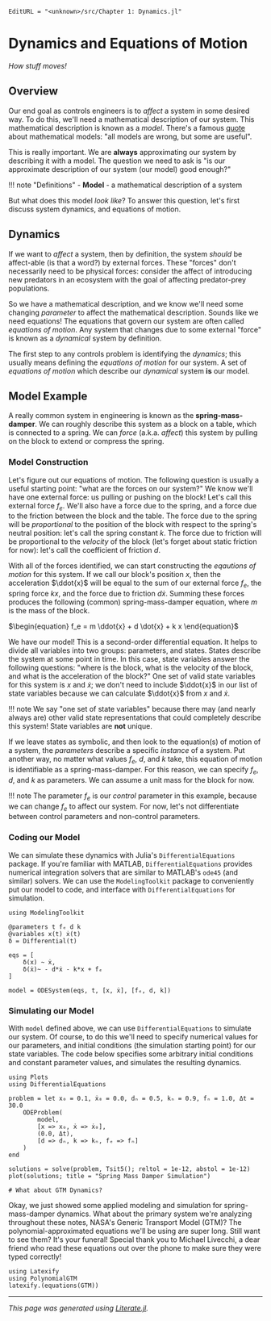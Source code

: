 ```@meta
EditURL = "<unknown>/src/Chapter 1: Dynamics.jl"
```

# Dynamics and Equations of Motion
_How stuff moves!_

## Overview
Our end goal as controls engineers is to _affect_ a system in some desired way.
To do this, we'll need a mathematical description of our system. This mathematical
description is known as a _model_.
There's a famous [quote](https://en.wikipedia.org/wiki/All_models_are_wrong)
about mathematical models: "all models are wrong, but some are useful".

This is really important. We are __always__ approximating our system by describing it with a model.
The question we need to ask is "is our approximate description of our system (our model) good enough?"

!!! note "Definitions"
    - __Model__ - a mathematical description of a system

But what does this model _look like_? To answer this question, let's
first discuss system dynamics, and equations of motion.

## Dynamics
If we want to _affect_ a system, then by definition, the system _should_ be affect-able (is that a word?)
by external forces. These "forces" don't necessarily need to be physical forces: consider the affect
of introducing new predators in an ecosystem with the goal of affecting predator-prey populations.

So we have a mathematical description, and we know we'll need some changing _parameter_ to affect
the mathematical description. Sounds like we need equations! The equations that govern
our system are often called _equations of motion_. Any system that changes due to
some external "force" is known as a _dynamical_ system by definition.

The first step to any controls problem is identifying the _dynamics_; this usually
means defining the _equations of motion_ for our system. A set of _equations of motion_
which describe our _dynamical_ system __is__ our model.

## Model Example
A really common system in engineering is known as the __spring-mass-damper__.
We can roughly describe this system as a block on a table, which
is connected to a spring. We can _force_ (a.k.a. _affect_) this system by pulling on
the block to extend or compress the spring.

### Model Construction
Let's figure out our equations of motion. The following question is usually a useful
starting point: "what are the forces on our system?" We know we'll have one external
force: us pulling or pushing on the block! Let's call this external force $f_e$.
We'll also have a force due to the spring, and a force due to the friction
between the block and the table. The force due to the spring will be _proportional_
to the position of the block with respect to the spring's neutral position: let's
call the spring constant $k$. The force due to friction will be proportional
to the _velocity_ of the block (let's forget about static friction for now):
let's call the coefficient of friction $d$.

With all of the forces identified, we can start constructing the _eqautions of motion_
for this system. If we call our block's position $x$, then the acceleration $\ddot{x}$
will be equal to the sum of our external force $f_e$, the spring force $k x$, and the
force due to friction $d \dot{x}$. Summing these forces produces the following (common)
spring-mass-damper equation, where $m$ is the mass of the block.

$\begin{equation} f_e = m \ddot{x} + d \dot{x} + k x \end{equation}$

We have our model! This is a second-order differential equation. It helps to divide
all variables into two groups: parameters, and states. States describe the system
at some point in time. In this case, state variables answer the following questions:
"where is the block, what is the velocity of the block, and what is the acceleration
of the block?" One set of valid state variables for this system is $x$ and $\dot{x}$;
we don't need to include $\ddot{x}$ in our list of state variables because we can
calculate $\ddot{x}$ from $x$ and $\dot{x}$.

!!! note
    We say "one set of state variables" because there may (and nearly always are) other valid state representations that could completely describe this system! State variables are __not__ unique.

If we leave states as symbolic, and then look to the equation(s)
of motion of a system, the _parameters_ describe a specific _instance_ of a system.
Put another way, no matter what values $f_e$, $d$, and $k$ take, this equation of motion
is identifiable as a spring-mass-damper. For this reason, we can specify $f_e$, $d$, and $k$
as parameters. We can assume a unit mass for the block for now.

!!! note
    The parameter $f_e$ is our _control_ parameter in this example, because we can change $f_e$
    to affect our system. For now, let's not differentiate between control parameters and
    non-control parameters.

### Coding our Model
We can simulate these dynamics with Julia's `DifferentialEquations` package. If you're
familiar with MATLAB, `DifferentialEquations` provides numerical integration solvers
that are similar to MATLAB's `ode45` (and similar) solvers. We can use the `ModelingToolkit`
package to conveniently put our model to code, and interface with `DifferentialEquations`
for simulation.

```@example Chapter 1: Dynamics
using ModelingToolkit

@parameters t fₑ d k
@variables x(t) ẋ(t)
δ = Differential(t)

eqs = [
    δ(x) ~ ẋ,
    δ(ẋ)~ - d*ẋ - k*x + fₑ
]

model = ODESystem(eqs, t, [x, ẋ], [fₑ, d, k])
```

### Simulating our Model
With `model` defined above, we can use `DifferentialEquations`
to simulate our system. Of course, to do this we'll need to specify
numerical values for our parameters, and initial conditions (the simulation
starting point) for our state variables. The code below specifies some arbitrary
initial conditions and constant parameter values, and simulates the resulting dynamics.

```@example Chapter 1: Dynamics
using Plots
using DifferentialEquations

problem = let x₀ = 0.1, ẋ₀ = 0.0, dₙ = 0.5, kₙ = 0.9, fₙ = 1.0, Δt = 30.0
    ODEProblem(
        model,
        [x => x₀, ẋ => ẋ₀],
        (0.0, Δt),
        [d => dₙ, k => kₙ, fₑ => fₙ]
    )
end

solutions = solve(problem, Tsit5(); reltol = 1e-12, abstol = 1e-12)
plot(solutions; title = "Spring Mass Damper Simulation")

# What about GTM Dynamics?
```

Okay, we just showed some applied modeling and simulation for spring-mass-damper dynamics.
What about the primary system we're analyzing throughout these notes, NASA's Generic Transport
Model (GTM)? The polynomial-approximated equations we'll be using are super long. Still want to
see them? It's your funeral! Special thank you to Michael Livecchi, a dear friend who
read these equations out over the phone to make sure they were typed correctly!

```@example Chapter 1: Dynamics
using Latexify
using PolynomialGTM
latexify.(equations(GTM))
```

---

*This page was generated using [Literate.jl](https://github.com/fredrikekre/Literate.jl).*

